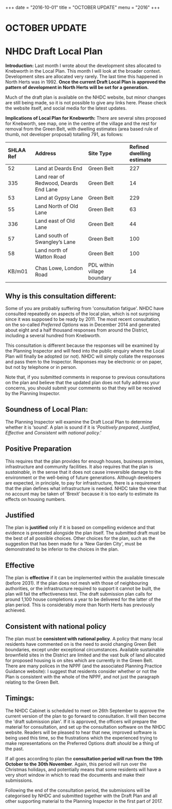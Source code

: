 +++
date = "2016-10-01"
title = "OCTOBER UPDATE"
menu = "2016"
+++

# OCTOBER UPDATE

# NHDC Draft Local Plan 

**Introduction:** Last month I wrote about the development sites
allocated to Knebworth in the Local Plan. This month I will look at the
broader context. Development sites are allocated very rarely. The last
time this happened in North Herts was in 1992. **Once the current Draft
Local Plan is approved the pattern of development in North Herts will be
set for a generation.**

Much of the draft plan is available on the NHDC website, but minor
changes are still being made, so it is not possible to give any links
here. Please check the website itself, and social media for the latest
updates.

**Implications of Local Plan for Knebworth:** There are several sites
proposed for Knebworth, see map, one in the centre of the village and
the rest for removal from the Green Belt, with dwelling estimates (area
based rule of thumb, not developer proposal) totalling 791, as follows:

<table>
<thead>
<tr class="header">
<th align="left"><strong>SHLAA Ref</strong></th>
<th align="left"><strong>Address</strong></th>
<th align="left"><strong>Site Type</strong></th>
<th align="left"><strong>Refined dwelling estimate</strong></th>
</tr>
</thead>
<tbody>
<tr class="odd">
<td align="left">52</td>
<td align="left">Land at Deards End</td>
<td align="left">Green Belt</td>
<td align="left">227</td>
</tr>
<tr class="even">
<td align="left">335</td>
<td align="left">Land rear of Redwood, Deards End Lane</td>
<td align="left">Green Belt</td>
<td align="left">14</td>
</tr>
<tr class="odd">
<td align="left">53</td>
<td align="left">Land at Gypsy Lane</td>
<td align="left">Green Belt</td>
<td align="left">229</td>
</tr>
<tr class="even">
<td align="left">55</td>
<td align="left">Land North of Old Lane</td>
<td align="left">Green Belt</td>
<td align="left">63</td>
</tr>
<tr class="odd">
<td align="left">336</td>
<td align="left">Land east of Old Lane</td>
<td align="left">Green Belt</td>
<td align="left">44</td>
</tr>
<tr class="even">
<td align="left">57</td>
<td align="left">Land south of Swangley’s Lane</td>
<td align="left">Green Belt</td>
<td align="left">100</td>
</tr>
<tr class="odd">
<td align="left">58</td>
<td align="left">Land north of Watton Road</td>
<td align="left">Green Belt</td>
<td align="left">100</td>
</tr>
<tr class="even">
<td align="left">KB/m01</td>
<td align="left">Chas Lowe, London Road</td>
<td align="left">PDL within village boundary</td>
<td align="left">14</td>
</tr>
</tbody>
</table>



## **Why is this consultation different:**

Some of you are probably suffering from 'consultation fatigue'. NHDC have consulted repeatedly on aspects of the local plan, which is not surprising since it was supposed to be ready by 2011. The most recent consultation, on the so-called *Preferred Options* was in December 2014 and generated about eight and a half thousand responses from around the District, including a several hundred from Knebworth.

This consultation is different because the responses will be examined by
the Planning Inspector and will feed into the public enquiry where the
Local Plan will finally be adopted (or not). NHDC will simply collate
the responses and pass them to the Inspector. Responses may be
electronic or on paper, but not by telephone or in person.

Note that, if you submitted comments in response to previous
consultations on the plan and believe that the updated plan does not
fully address your concerns, you should submit your comments so that
they will be received by the Planning
Inspector.

## **Soundness of Local Plan:**

The Planning Inspector will examine the Draft Local Plan to determine whether it is ‘sound’. A plan is sound if it is ‘*Positively prepared*, *Justified*, *Effective* and *Consistent with national policy*.’

## **Positive Preparation**

This requires that the plan provides for enough
houses, business premises, infrastructure and community facilities. It
also requires that the plan is *sustainable*, in the sense that it does
not cause irreversible damage to the environment or the well-being of
future generations. Although developers are expected, in principle, to
pay for infrastructure, there is a requirement that the plan defines
what infrastructure is needed. NHDC take the view that no account may be
taken of 'Brexit' because it is too early to estimate its effects on
housing numbers.

## Justified

The plan is **justified** only if it is based on compelling evidence and
that evidence is presented alongside the plan itself. The submitted
draft must be the best of all possible choices. Other choices for the
plan, such as the suggestion that has been made for a 'New Garden City',
must be demonstrated to be inferior to the choices in the plan.

## Effective

The plan is **effective** if it can be implemented within the available
timescale (before 2031). If the plan does not mesh with those of
neighbouring authorities, or the infrastructure required to support it
cannot be built, the plan will fail the effectiveness test. The draft
submission plan calls for around 1,100 house completions a year to be
delivered for the latter of the plan period. This is considerably more
than North Herts has previously achieved.

## Consistent with national policy

The plan must be **consistent with national policy**. A policy that many
local residents have commented on is the need to avoid changing Green
Belt boundaries, except under exceptional circumstances. Available
sustainable brownfield sites in the District are limited and the vast
bulk of land allocated for proposed housing is on sites which are
currently in the Green Belt. There are many polices in the NPPF (and the
associated Planning Practice Guidance website): I suggest that residents
consider whether or not the Plan is consistent with the whole of the
NPPF, and not just the paragraph relating to the Green
Belt.

## **Timings:**

The NHDC Cabinet is scheduled to meet on 26th September to approve the current version of the plan to go forward to consultation. It will then become the 'draft submission plan'. If it is approved, the officers will prepare the material for consultation, and set up the consultation software on the NHDC website. Readers will be pleased to hear that new, improved software is being used this time, so the frustrations which the experienced trying to make representations on the Preferred Options draft *should* be a thing of the past.

If all goes according to plan the **consultation period will run from the 19th October to the 30th November**. Again, this period will run over the Christmas holidays, and potentially means that some residents will have a very short window in which to read the documents and make their submissions.

Following the end of the consultation period, the submissions will be categorised by NHDC and submitted together with the Draft Plan and all other supporting material to the Planning Inspector in the first part of 2017.
